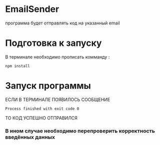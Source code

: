 # EmailSender
программа будет отправлять код на указанный email
# Подготовка к запуску
В терминале необходимо прописать комманду : 
```
npm install
```
# Запуск программы
ЕСЛИ В ТЕРМИНАЛЕ ПОЯВИЛОСЬ СООБЩЕНИЕ
```
Process finished with exit code 0
```
ТО КОД УСПЕШНО ОТПРАВИЛСЯ
<h3>В ином случае необходимо перепроверить корректность введённых данных</h3>
